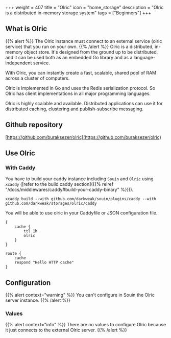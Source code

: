 +++
weight = 407
title = "Olric"
icon = "home_storage"
description = "Olric is a distributed in-memory storage system"
tags = ["Beginners"]
+++

## What is Olric
{{% alert %}}
The Olric instance must connect to an external service (olric service) that you run on your own.
{{% /alert %}}
Olric is a distributed, in-memory object store. It's designed from the ground up to be distributed, and it can be used both as an embedded Go library and as a language-independent service.

With Olric, you can instantly create a fast, scalable, shared pool of RAM across a cluster of computers.

Olric is implemented in Go and uses the Redis serialization protocol. So Olric has client implementations in all major programming languages.

Olric is highly scalable and available. Distributed applications can use it for distributed caching, clustering and publish-subscribe messaging.

## Github repository
[https://github.com/buraksezer/olric](https://github.com/buraksezer/olric)

## Use Olric
### With Caddy
You have to build your caddy instance including `Souin` and `Olric` using `xcaddy` ([refer to the build caddy section]({{% relref "/docs/middlewares/caddy#build-your-caddy-binary" %}})).
```shell
xcaddy build --with github.com/darkweak/souin/plugins/caddy --with github.com/darkweak/storages/olric/caddy
```
You will be able to use olric in your Caddyfile or JSON configuration file.
```caddyfile
{
    cache {
        ttl 1h
        olric
    }
}

route {
    cache
    respond "Hello HTTP cache"
}
```

## Configuration
{{% alert context="warning" %}}
You can't configure in Souin the Olric server instance.
{{% /alert %}}

### Values
{{% alert context="info" %}}
There are no values to configure Olric because it just connects to the external Olric server.
{{% /alert %}}

